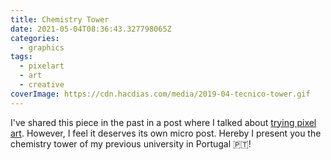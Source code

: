 ```yaml
---
title: Chemistry Tower
date: 2021-05-04T08:36:43.327798065Z
categories:
  - graphics
tags:
  - pixelart
  - art
  - creative
coverImage: https://cdn.hacdias.com/media/2019-04-tecnico-tower.gif
---
```


I've shared this piece in the past in a post where I talked about [trying pixel art](/2019/04/18/trying-pixel-art). However, I feel it deserves its own micro post. Hereby I present you the chemistry tower of my previous university in Portugal 🇵🇹!
